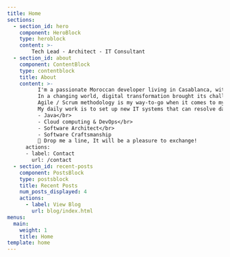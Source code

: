```yaml
---
title: Home
sections:
  - section_id: hero
    component: HeroBlock
    type: heroblock
    content: >- 
        Tech Lead - Architect - IT Consultant
  - section_id: about
    component: ContentBlock
    type: contentblock
    title: About
    content: >- 
          I'm a passionate Moroccan developer living in Casablanca, with more than 8 years experience as IT Consultant.</br>
          In a changing world, digital transformation brought its challenges and added values which led to IT moving from a platform of support to a business leverage.</br>
          Agile / Scrum methodology is my way-to-go when it comes to my digital transformation consultancy with strong technical value.</br>
          My daily work is to set up new IT systems that can resolve daily IT problems using my skill set:</br>
          - Java</br>
          - Cloud computing & DevOps</br>
          - Software Architect</br>
          - Software Craftsmanship
          📢 Drop me a line, It will be a pleasure to exchange!
      actions:
      - label: Contact
        url: /contact
  - section_id: recent-posts
    component: PostsBlock
    type: postsblock
    title: Recent Posts
    num_posts_displayed: 4
    actions:
      - label: View Blog
        url: blog/index.html
menus:
  main:
    weight: 1
    title: Home
template: home
---
```

